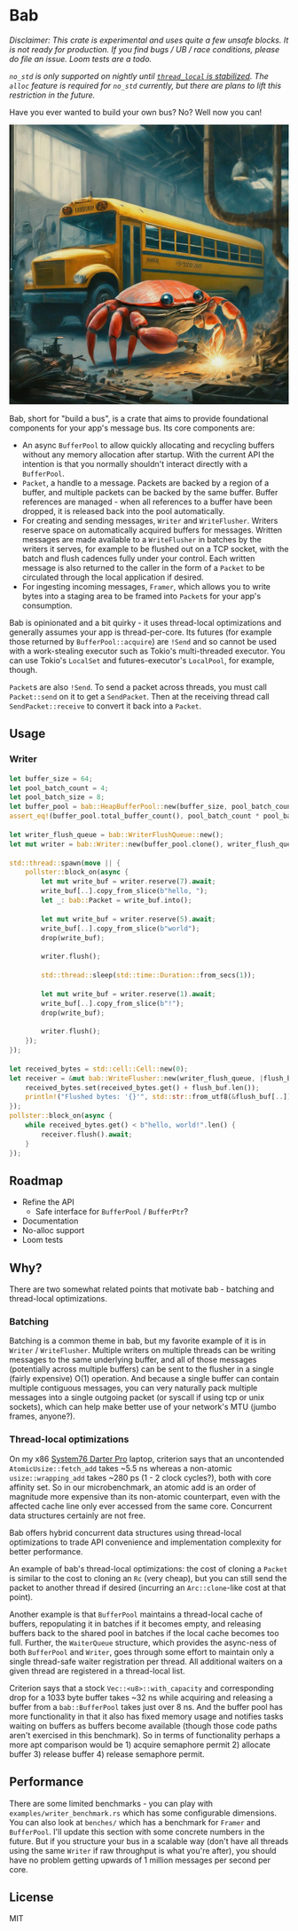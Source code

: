 # Bab

*Disclaimer: This crate is experimental and uses quite a few unsafe blocks. It is not ready for production. If you find bugs / UB / race conditions, please do file an issue. Loom tests are a todo.*

*`no_std` is only supported on nightly until [`thread_local` is stabilized](https://github.com/rust-lang/rust/issues/29594). The `alloc` feature is required for `no_std` currently, but there are plans to lift this restriction in the future.*

Have you ever wanted to build your own bus? No? Well now you can!

![crab builds a bus](./images/crab-builds-a-bus.png)

Bab, short for "build a bus", is a crate that aims to provide foundational components for your app's message bus. Its core components are:

- An async `BufferPool` to allow quickly allocating and recycling buffers without any memory allocation after startup. With the current API the intention is that you normally shouldn't interact directly with a `BufferPool`.
- `Packet`, a handle to a message. Packets are backed by a region of a buffer, and multiple packets can be backed by the same buffer. Buffer references are managed - when all references to a buffer have been dropped, it is released back into the pool automatically.
- For creating and sending messages, `Writer` and `WriteFlusher`. Writers reserve space on automatically acquired buffers for messages. Written messages are made available to a `WriteFlusher` in batches by the writers it serves, for example to be flushed out on a TCP socket, with the batch and flush cadences fully under your control. Each written message is also returned to the caller in the form of a `Packet` to be circulated through the local application if desired.
- For ingesting incoming messages, `Framer`, which allows you to write bytes into a staging area to be framed into `Packet`s for your app's consumption.

Bab is opinionated and a bit quirky - it uses thread-local optimizations and generally assumes your app is thread-per-core. Its futures (for example those returned by `BufferPool::acquire`) are `!Send` and so cannot be used with a work-stealing executor such as Tokio's multi-threaded executor. You can use Tokio's `LocalSet` and futures-executor's `LocalPool`, for example, though.

`Packet`s are also `!Send`. To send a packet across threads, you must call `Packet::send` on it to get a `SendPacket`. Then at the receiving thread call `SendPacket::receive` to convert it back into a `Packet`.

## Usage

### Writer

```rust
let buffer_size = 64;
let pool_batch_count = 4;
let pool_batch_size = 8;
let buffer_pool = bab::HeapBufferPool::new(buffer_size, pool_batch_count, pool_batch_size);
assert_eq!(buffer_pool.total_buffer_count(), pool_batch_count * pool_batch_size);

let writer_flush_queue = bab::WriterFlushQueue::new();
let mut writer = bab::Writer::new(buffer_pool.clone(), writer_flush_queue.clone(), 0);

std::thread::spawn(move || {
    pollster::block_on(async {
        let mut write_buf = writer.reserve(7).await;
        write_buf[..].copy_from_slice(b"hello, ");
        let _: bab::Packet = write_buf.into();

        let mut write_buf = writer.reserve(5).await;
        write_buf[..].copy_from_slice(b"world");
        drop(write_buf);

        writer.flush();

        std::thread::sleep(std::time::Duration::from_secs(1));

        let mut write_buf = writer.reserve(1).await;
        write_buf[..].copy_from_slice(b"!");
        drop(write_buf);

        writer.flush();
    });
});

let received_bytes = std::cell::Cell::new(0);
let receiver = &mut bab::WriteFlusher::new(writer_flush_queue, |flush_buf| {
    received_bytes.set(received_bytes.get() + flush_buf.len());
    println!("Flushed bytes: '{}'", std::str::from_utf8(&flush_buf[..]).unwrap());
});
pollster::block_on(async {
    while received_bytes.get() < b"hello, world!".len() {
        receiver.flush().await;
    }
});
```

## Roadmap

- Refine the API
    - Safe interface for `BufferPool` / `BufferPtr`?
- Documentation
- No-alloc support
- Loom tests

## Why?

There are two somewhat related points that motivate bab - batching and thread-local optimizations.

### Batching

Batching is a common theme in bab, but my favorite example of it is in `Writer` / `WriteFlusher`. Multiple writers on multiple threads can be writing messages to the same underlying buffer, and all of those messages (potentially across multiple buffers) can be sent to the flusher in a single (fairly expensive) O(1) operation. And because a single buffer can contain multiple contiguous messages, you can very naturally pack multiple messages into a single outgoing packet (or syscall if using tcp or unix sockets), which can help make better use of your network's MTU (jumbo frames, anyone?).

### Thread-local optimizations

On my x86 [System76 Darter Pro](https://system76.com/laptops/darter) laptop, criterion says that an uncontended `AtomicUsize::fetch_add` takes ~5.5 ns whereas a non-atomic `usize::wrapping_add` takes ~280 ps (1 - 2 clock cycles?), both with core affinity set. So in our microbenchmark, an atomic add is an order of magnitude more expensive than its non-atomic counterpart, even with the affected cache line only ever accessed from the same core. Concurrent data structures certainly are not free.

Bab offers hybrid concurrent data structures using thread-local optimizations to trade API convenience and implementation complexity for better performance.

An example of bab's thread-local optimizations: the cost of cloning a `Packet` is similar to the cost to cloning an `Rc` (very cheap), but you can still send the packet to another thread if desired (incurring an `Arc::clone`-like cost at that point).

Another example is that `BufferPool` maintains a thread-local cache of buffers, repopulating it in batches if it becomes empty, and releasing buffers back to the shared pool in batches if the local cache becomes too full. Further, the `WaiterQueue` structure, which provides the async-ness of both `BufferPool` and `Writer`, goes through some effort to maintain only a single thread-safe waiter registration per thread. All additional waiters on a given thread are registered in a thread-local list.

Criterion says that a stock `Vec::<u8>::with_capacity` and corresponding drop for a 1033 byte buffer takes ~32 ns while acquiring and releasing a buffer from a `bab::BufferPool` takes just over 8 ns. And the buffer pool has more functionality in that it also has fixed memory usage and notifies tasks waiting on buffers as buffers become available (though those code paths aren't exercised in this benchmark). So in terms of functionality perhaps a more apt comparison would be 1) acquire semaphore permit 2) allocate buffer 3) release buffer 4) release semaphore permit.

## Performance

There are some limited benchmarks - you can play with `examples/writer_benchmark.rs` which has some configurable dimensions. You can also look at `benches/` which has a benchmark for `Framer` and `BufferPool`. I'll update this section with some concrete numbers in the future. But if you structure your bus in a scalable way (don't have all threads using the same `Writer` if raw throughput is what you're after), you should have no problem getting upwards of 1 million messages per second per core.

## License

MIT
